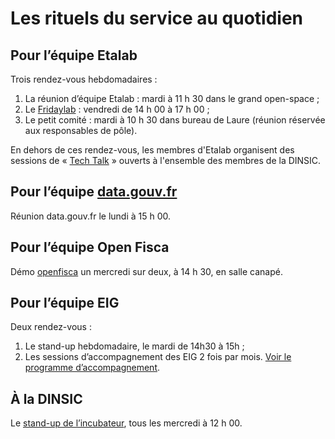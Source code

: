 # Les rituels du service au quotidien

## Pour l’équipe Etalab

Trois rendez-vous hebdomadaires :

1. La réunion d’équipe Etalab : mardi à 11 h 30 dans le grand open-space ;
2. Le [Fridaylab](https://github.com/etalab/fridaylab) : vendredi de 14 h 00 à 17 h 00 ;
3. Le petit comité : mardi à 10 h 30 dans bureau de Laure (réunion réservée aux responsables de pôle).

En dehors de ces rendez-vous, les membres d'Etalab organisent des sessions de « [Tech Talk](tech-talks.md) » ouverts à l'ensemble des membres de la DINSIC.

## Pour l’équipe [data.gouv.fr](https://www.data.gouv.fr/fr/)

Réunion data.gouv.fr le lundi à 15 h 00.

## Pour l’équipe Open Fisca

Démo [openfisca](https://fr.openfisca.org/) un mercredi sur deux, à 14&nbsp;h&nbsp;30, en salle canapé.

## Pour l’équipe EIG

Deux rendez-vous :

 1. Le stand-up hebdomadaire, le mardi de 14h30 à 15h ;
 2. Les sessions d’accompagnement des EIG 2 fois par mois. [Voir le programme d’accompagnement](https://github.com/entrepreneur-interet-general/eig-link/blob/master/accompagnement.org).

## À la DINSIC

Le [stand-up de l’incubateur](https://github.com/betagouv/beta.gouv.fr/wiki/Standup), tous les mercredi à 12 h 00.
